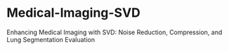 # Medical-Imaging-SVD
Enhancing Medical Imaging with SVD: Noise Reduction, Compression, and Lung Segmentation Evaluation

